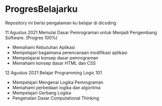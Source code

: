 # ProgresBelajarku
Repository ini berisi pengalaman ku belajar di dicoding

11 Agustus 2021
Memulai Dasar Pemrograman untuk Menjadi Pengembang Software. (Progres 100%)
* Memahami Kebutuhan Aplikasi
* Mempelajari bagaimana perencanaan modifikasi aplikasi
* Mempelajarai konsep dasar pemrograman
* Memahami konsep dasar HTML dan CSS

12 Agustus 2021
Belajar Programming Logic 101
* Mempelajari Mengenai Logika Pemrograman
* Memahami perbedaan logika dan algoritma
* Mempelajari Gerbang Logika
* Pengenalan Dasar Computational Thinking
